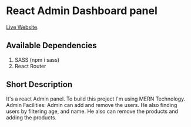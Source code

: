 # React Admin Dashboard panel

[Live Website]().

## Available Dependencies
1. SASS (npm i sass)
2. React Router

## Short Description
It's a react Admin panel. To build this project I'm using MERN Technology. Admin Facilities: Admin can add and remove the users. He also finding users by filtering age, and name. He also can remove the products and adding the products.
